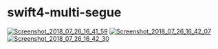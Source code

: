 # swift4-multi-segue

<a href="https://ibb.co/jSm7uT"><img src="https://preview.ibb.co/crWJ18/Screenshot_2018_07_26_16_41_59.png" alt="Screenshot_2018_07_26_16_41_59" border="0"></a>
<a href="https://ibb.co/hUU5g8"><img src="https://preview.ibb.co/gxtWM8/Screenshot_2018_07_26_16_42_07.png" alt="Screenshot_2018_07_26_16_42_07" border="0"></a>
<a href="https://ibb.co/fWj5g8"><img src="https://preview.ibb.co/eMHQg8/Screenshot_2018_07_26_16_42_30.png" alt="Screenshot_2018_07_26_16_42_30" border="0"></a>
